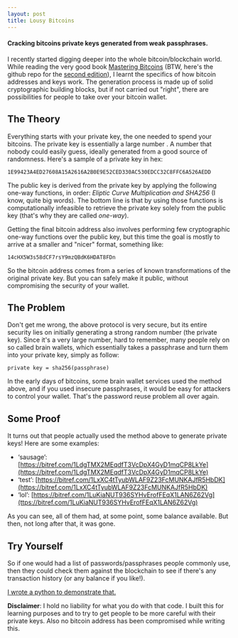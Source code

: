 ```yaml
---
layout: post
title: Lousy Bitcoins
---
```


#### Cracking bitcoins private keys generated from weak passphrases.

I recently started digging deeper into the whole bitcoin/blockchain world. While reading the very good book [Mastering Bitcoins](https://www.bitcoinbook.info/) (BTW, here's the github repo for the [second edition](https://github.com/bitcoinbook/bitcoinbook)), I learnt the specifics of how bitcoin addresses and keys work. The generation process is made up of solid cryptographic building blocks, but if not carried out "right", there are possibilities for people to take over your bitcoin wallet.

<!--more-->

## The Theory

Everything starts with your private key, the one needed to spend your bitcoins. The private key is essentially a large number . A number that nobody could easily guess, ideally generated from a good source of randomness. Here's a sample of a private key in hex:

```
1E99423A4ED27608A15A2616A2B0E9E52CED330AC530EDCC32C8FFC6A526AEDD
```

The public key is derived from the private key by applying the following one-way functions, in order: *Eliptic Curve Multiplication and SHA256* (I know, quite big words). The bottom line is that by using those functions is computationally infeasible to retrieve the private key solely from the public key (that's why they are called *one-way*).

Getting the final bitcoin address also involves performing few cryptographic one-way functions over the public key, but this time the goal is mostly to arrive at a smaller and "nicer" format, something like:

```
14cHX5W3s58dCF7rsY9mzQBdK6HDAT8FDn
```

So the bitcoin address comes from a series of known transformations of the original private key. But you can safely make it public, without compromising the security of your wallet.

## The Problem

Don't get me wrong, the above protocol is very secure, but its entire security lies on initially generating a strong random number (the private key). Since it's a very large number, hard to remember, many people rely on so called brain wallets, which essentially takes a passphrase and turn them into your private key, simply as follow:

```
private key = sha256(passphrase)
```

In the early days of bitcoins, some brain wallet services used the method above, and if you used insecure passphrases, it would be easy for attackers to control your wallet. That's the password reuse problem all over again.

## Some Proof

It turns out that people actually used the method above to generate private keys! Here are some examples:

- ‘sausage’: [https://bitref.com/1LdgTMX2MEqdfT3VcDpX4GyD1mqCP8LkYe](https://bitref.com/1LdgTMX2MEqdfT3VcDpX4GyD1mqCP8LkYe)
- ‘test’: [https://bitref.com/1LxXC4tTyubWLAF9Z23FcMUNKAJfR5HbDK](https://bitref.com/1LxXC4tTyubWLAF9Z23FcMUNKAJfR5HbDK)
- ‘lol’: [https://bitref.com/1LuKiaNUT936SYHvErofFEqX1LAN6Z62Vg](ttps://bitref.com/1LuKiaNUT936SYHvErofFEqX1LAN6Z62Vg)

As you can see, all of them had, at some point, some balance available. But then, not long after that, it was gone.

## Try Yourself

So if one would had a list of passwords/passphrases people commonly use, then they could check them against the blockchain to see if there's any transaction history (or any balance if you like!).

[I wrote a python to demonstrate that.](https://github.com/joarleymoraes/lousy_bitcoins)

**Disclaimer**: I hold no liability for what you do with that code. I built this for learning purposes and to try to get people to be more careful with their private keys. Also no bitcoin address has been compromised while writing this.






